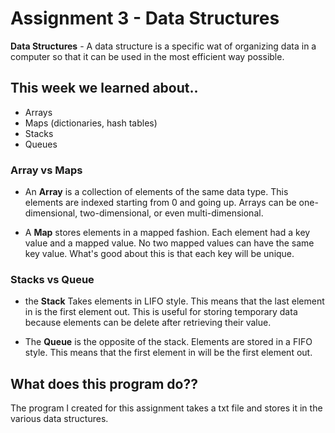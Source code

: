 # Assignment 3 - Data Structures
**Data Structures** - A data structure is a specific wat of organizing data in a computer so that it can be used in the most efficient way possible. 

## This week we learned about..
- Arrays
- Maps (dictionaries, hash tables)
- Stacks 
- Queues

### Array vs Maps
- An **Array** is a collection of elements of the same data type. This elements are indexed starting from 0 and going up. Arrays can be one-dimensional, two-dimensional, or even multi-dimensional. 

- A **Map** stores elements in a mapped fashion. Each element had a key value and a mapped value. No two mapped values can have the same key value. What's good about this is that each key will be unique.  

### Stacks vs Queue
- the **Stack** Takes elements in LIFO style. This means that the last element in is the first element out. This is useful for storing temporary data because elements can be delete after retrieving their value. 

- The **Queue** is the opposite of the stack. Elements are stored in a FIFO style. This means that the first element in will be the first element out. 

## What does this program do??
The program I created for this assignment takes a txt file and stores it in the various data structures. 
